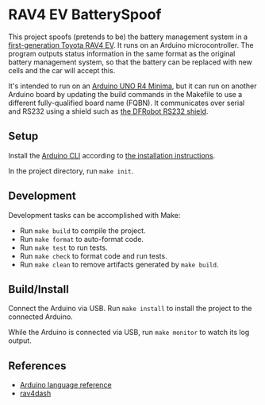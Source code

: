 # RAV4 EV BatterySpoof

This project spoofs (pretends to be) the battery management system in a
[first-generation Toyota RAV4 EV](https://en.wikipedia.org/wiki/Toyota_RAV4_EV#First_generation_(1997)).
It runs on an Arduino microcontroller.
The program outputs status information in the same format as the original
battery management system, so that the battery can be replaced with new cells
and the car will accept this.

It's intended to run on an
[Arduino UNO R4 Minima](https://docs.arduino.cc/hardware/uno-r4-minima/), but it
can run on another Arduino board by updating the build commands in the Makefile
to use a different fully-qualified board name (FQBN).
It communicates over serial and RS232 using a shield such as
[the DFRobot RS232 shield](https://www.dfrobot.com/product-1030.html).

## Setup

Install the [Arduino CLI](https://github.com/arduino/arduino-cli?tab=readme-ov-file)
according to [the installation instructions](https://arduino.github.io/arduino-cli/latest/installation/).

In the project directory, run `make init`.

## Development

Development tasks can be accomplished with Make:
- Run `make build` to compile the project.
- Run `make format` to auto-format code.
- Run `make test` to run tests.
- Run `make check` to format code and run tests.
- Run `make clean` to remove artifacts generated by `make build`.

## Build/Install

Connect the Arduino via USB.
Run `make install` to install the project to the connected Arduino.

While the Arduino is connected via USB, run `make monitor` to watch its log
output.

## References

- [Arduino language reference](https://docs.arduino.cc/language-reference/)
- [rav4dash](https://github.com/jerkey/rav4dash)
